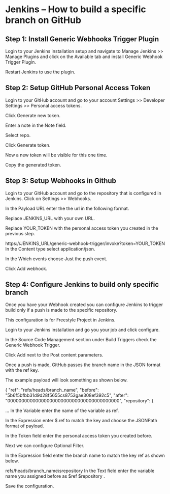 # Jenkins – How to build a specific branch on GitHub


## Step 1: Install Generic Webhooks Trigger Plugin

Login to your Jenkins installation setup and navigate to Manage Jenkins >> Manage Plugins and click on the Available tab and install Generic Webhook Trigger Plugin.

Restart Jenkins to use the plugin.

## Step 2: Setup GitHub Personal Access Token
Login to your GitHub account and go to your account Settings >> Developer Settings >> Personal access tokens.

Click Generate new token.

Enter a note in the Note field.

Select repo.

Click Generate token.

Now a new token will be visible for this one time.

Copy the generated token.


## Step 3: Setup Webhooks in Github

Login to your GitHub account and go to the repository that is configured in Jenkins. Click on Settings >> Webhooks.

In the Payload URL enter the the url in the following format.

Replace JENKINS_URL with your own URL.

Replace YOUR_TOKEN with the personal access token you created in the previous step.

https://JENKINS_URL/generic-webhook-trigger/invoke?token=YOUR_TOKEN
In the Content type select application/json.

In the Which events choose Just the push event.

Click Add webhook.


## Step 4: Configure Jenkins to build only specific branch

Once you have your Webhook created you can configure Jenkins to trigger build only if a push is made to the specific repository.

This configuration is for Freestyle Project in Jenkins.

Login to your Jenkins installation and go you your job and click configure.

In the Source Code Management section under Build Triggers check the Generic Webhook Trigger.

Click Add next to the Post content parameters.

Once a push is made, GitHub passes the branch name in the JSON format with the ref key.

The example payload will look something as shown below.

{
   "ref": "refs/heads/branch_name",
   "before": "5b6f5bfbb31d9d28f5655cs8753gae308ef392c5",
   "after": "0000000000000000000000000000000000000000",
   "repository": { 

...
In the Variable enter the name of the variable as ref.

In the Expression enter $.ref to match the key and choose the JSONPath format of payload.

In the Token field enter the personal access token you created before.

Next we can configure Optional Filter.

In the Expression field enter the branch name to match the key ref as shown below.

refs/heads/branch_name\srepository
In the Text field enter the variable name you assigned before as $ref $repository .

Save the configuration.

